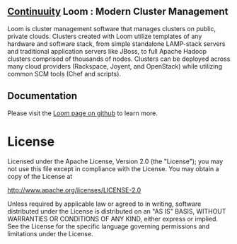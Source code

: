 [Continuuity](http://www.continuuity.com) Loom : Modern Cluster Management
------------
Loom is cluster management software that manages clusters on public, private clouds. Clusters created with Loom utilize templates of any hardware and software stack, from simple standalone LAMP-stack servers and traditional application servers like JBoss, to full Apache Hadoop clusters comprised of thousands of nodes. Clusters can be deployed across many cloud providers (Rackspace, Joyent, and OpenStack) while utilizing common SCM tools (Chef and scripts).

Documentation
--------------
Please visit the [Loom page on github](http://continuuity.github.io/loom/) to learn more.


License
=======
Licensed under the Apache License, Version 2.0 (the "License"); you may not use this file except in compliance with the License. You may obtain a copy of the License at

http://www.apache.org/licenses/LICENSE-2.0

Unless required by applicable law or agreed to in writing, software distributed under the License is distributed on an "AS IS" BASIS, WITHOUT WARRANTIES OR CONDITIONS OF ANY KIND, either express or implied. See the License for the specific language governing permissions and limitations under the License.

